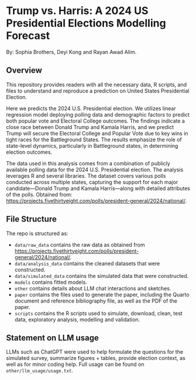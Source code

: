 # Trump vs. Harris: A 2024 US Presidential Elections Modelling Forecast

By: Sophia Brothers, Deyi Kong and Rayan Awad Alim.

## Overview

This repository provides readers with all the necessary data, R scripts, and files to understand and reproduce a prediction on United States Presidential Election.

Here we predicts the 2024 U.S. Presidential election. We utilizes linear regression model deploying polling data and demographic factors to predict both popular vote and Electoral College outcomes. The findings indicate a close race between Donald Trump and Kamala Harris, and we predict Trump will secure the Electoral College and Popular Vote due to key wins in tight races for the Battleground States. The results emphasize the role of state-level dynamics, particularly in Battleground states, in determining election outcomes.

The data used in this analysis comes from a combination of publicly available polling data for the 2024 U.S. Presidential election. The analysis leverages R and several libraries. The dataset covers various polls conducted across multiple states, capturing the support for each major candidate—Donald Trump and Kamala Harris—along with detailed attributes of the polls. Obtained from: https://projects.fivethirtyeight.com/polls/president-general/2024/national/.


## File Structure

The repo is structured as:

-   `data/raw_data` contains the raw data as obtained from https://projects.fivethirtyeight.com/polls/president-general/2024/national/.
-   `data/analysis_data` contains the cleaned datasets that were constructed.
-   `data/simulated_data` contains the simulated data that were constructed.
-   `models` contains fitted models. 
-   `other` contains details about LLM chat interactions and sketches.
-   `paper` contains the files used to generate the paper, including the Quarto document and reference bibliography file, as well as the PDF of the paper. 
-   `scripts` contains the R scripts used to simulate, download, clean, test data, exploratory analysis, modelling and validation.


## Statement on LLM usage

LLMs such as ChatGPT were used to help formulate the questions for the simulated survey, summarize figures + tables, provide election context, as well as for minor coding help. Full usage can be found on `other/llm_usage/usage.txt`.

